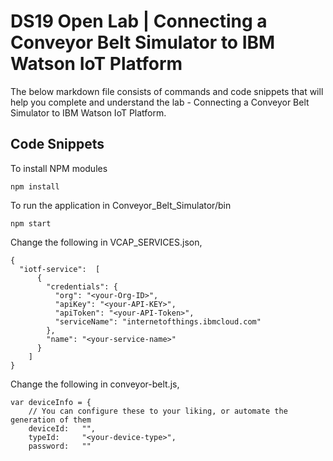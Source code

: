 # DS19 Open Lab | Connecting a Conveyor Belt Simulator to IBM Watson IoT Platform

The below markdown file consists of commands and code snippets that will help you complete and understand the lab - Connecting a Conveyor Belt Simulator to IBM Watson IoT Platform.

## Code Snippets

To install NPM modules
```
npm install
```
To run the application in Conveyor_Belt_Simulator/bin
```
npm start
```
Change the following in VCAP_SERVICES.json,

```
{
  "iotf-service":  [
      {
        "credentials": {
          "org": "<your-Org-ID>",
          "apiKey": "<your-API-KEY>",
          "apiToken": "<your-API-Token>",
		  "serviceName": "internetofthings.ibmcloud.com" 
        },
        "name": "<your-service-name>"
      }
    ]
}
```

Change the following in conveyor-belt.js,

```
var deviceInfo = {
    // You can configure these to your liking, or automate the generation of them
    deviceId:   "",
    typeId:     "<your-device-type>",
    password:   ""
```
